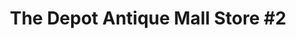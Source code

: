 ---
title: "The Depot Antique Mall Store #2"
url: /oxford/the-depot-antique-mall-store-2/
shop: Antiquitäten
---